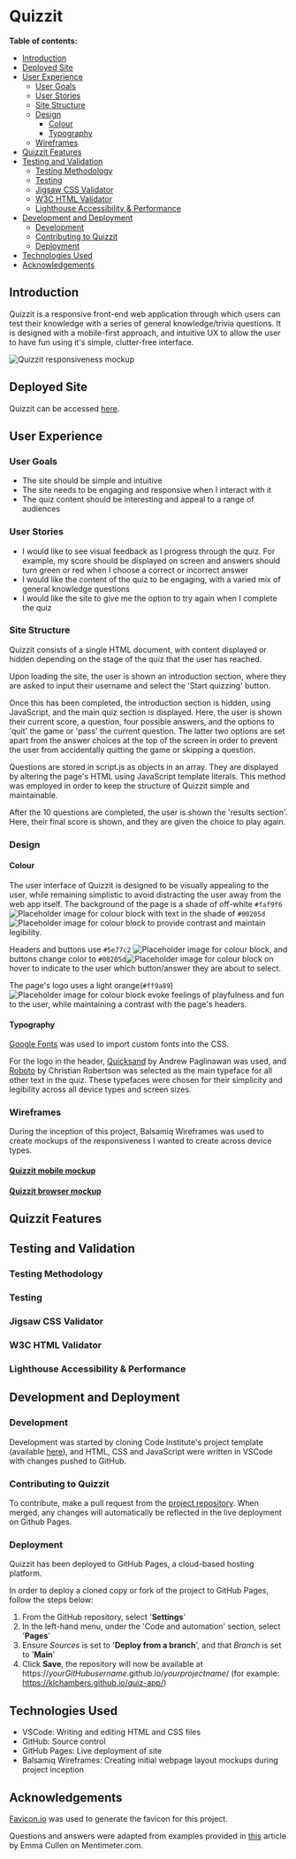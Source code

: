 # Quizzit

**Table of contents:**

- [Introduction](#introduction)
- [Deployed Site](#deployed-site)
- [User Experience](#user-experience)
  - [User Goals](#user-goals)
  - [User Stories](#user-stories)
  - [Site Structure](#site-structure)
  - [Design](#design)
    - [Colour](#colour)
    - [Typography](#typography)
  - [Wireframes](#wireframes)
- [Quizzit Features](#Quizzit-features)
- [Testing and Validation](#testing-and-validation)
  - [Testing Methodology](#testing-methodology)
  - [Testing](#testing)
  - [Jigsaw CSS Validator](#jigsaw-css-validator)
  - [W3C HTML Validator](#w3c-html-validator)
  - [Lighthouse Accessibility & Performance](#lighthouse-accessibility-&-performance)
- [Development and Deployment](#development-and-deployment)
  - [Development](#development)
  - [Contributing to Quizzit](#contributing-to-Quizzit)
  - [Deployment](#deployment)
- [Technologies Used](#technologies-used)
- [Acknowledgements](#acknowledgements)

<a id=#introduction></a>

## Introduction

Quizzit is a responsive front-end web application through which users can test their knowledge with a series of general knowledge/trivia questions. It is designed with a mobile-first approach, and intuitive UX to allow the user to have fun using it's simple, clutter-free interface.

![Quizzit responsiveness mockup]()

<a id=#deployed-site></a>

## Deployed Site

Quizzit can be accessed [here](https://klchambers.github.io/quiz-app/).

<a id=#user-experience></a>

## User Experience

<a id=#user-goals></a>

### User Goals

- The site should be simple and intuitive
- The site needs to be engaging and responsive when I interact with it
- The quiz content should be interesting and appeal to a range of audiences

<a id=#user-stories></a>

### User Stories

- I would like to see visual feedback as I progress through the quiz. For example, my score should be displayed on screen and answers should turn green or red when I choose a correct or incorrect answer
- I would like the content of the quiz to be engaging, with a varied mix of general knowledge questions
- I would like the site to give me the option to try again when I complete the quiz

<a id=#site-structure></a>

### Site Structure

Quizzit consists of a single HTML document, with content displayed or hidden depending on the stage of the quiz that the user has reached.

Upon loading the site, the user is shown an introduction section, where they are asked to input their username and select the 'Start quizzing' button.

Once this has been completed, the introduction section is hidden, using JavaScript, and the main quiz section is displayed. Here, the user is shown their current score, a question, four possible answers, and the options to 'quit' the game or 'pass' the current question. The latter two options are set apart from the answer choices at the top of the screen in order to prevent the user from accidentally quitting the game or skipping a question.

Questions are stored in script.js as objects in an array. They are displayed by altering the page's HTML using JavaScript template literals. This method was employed in order to keep the structure of Quizzit simple and maintainable.

After the 10 questions are completed, the user is shown the 'results section'. Here, their final score is shown, and they are given the choice to play again.

<a id=#design></a>

### Design

<a id=#colour></a>

#### Colour

The user interface of Quizzit is designed to be visually appealing to the user, while remaining simplistic to avoid distracting the user away from the web app itself. The background of the page is a shade of off-white `#faf9f6` ![Placeholder image for colour block](https://placehold.co/15/faf9f6/png) with text in the shade of `#00205d` ![Placeholder image for colour block](https://placehold.co/15/00205d/png) to provide contrast and maintain legibility.

Headers and buttons use `#5e77c2` ![Placeholder image for colour block](https://placehold.co/15/5e77c2/png), and buttons change color to `#00205d`![Placeholder image for colour block](https://placehold.co/15/00205d/png) on hover to indicate to the user which button/answer they are about to select.

The page's logo uses a light orange(`#ff9a89`)![Placeholder image for colour block](https://placehold.co/15/ff9a89/png) evoke feelings of playfulness and fun to the user, while maintaining a contrast with the page's headers.

<a id=#typography></a>

#### Typography

[Google Fonts](https://fonts.google.com/) was used to import custom fonts into the CSS.

For the logo in the header, [Quicksand](https://fonts.google.com/specimen/Quicksand/) by Andrew Paglinawan was used, and [Roboto](https://fonts.google.com/specimen/Roboto) by Christian Robertson was selected as the main typeface for all other text in the quiz. These typefaces were chosen for their simplicity and legibility across all device types and screen sizes.

<a id=#wireframces></a>

### Wireframes

During the inception of this project, Balsamiq Wireframes was used to create mockups of the responsiveness I wanted to create across device types.

#### [Quizzit mobile mockup](assets/documentation/mobile-wireframe.pdf)

#### [Quizzit browser mockup](assets/documentation/desktopbrowser-wireframe.pdf)

<a id=#Quizzit-features></a>

## Quizzit Features

<a id=#testing-and-validation></a>

## Testing and Validation

<a id=#testing-methodology></a>

### Testing Methodology

<a id=#testing></a>

### Testing

<a id=#jigsaw-css-validator></a>

### Jigsaw CSS Validator

<a id=#w3c-html-validator></a>

### W3C HTML Validator

<a id=#lighthouse-accessibility-&-performance></a>

### Lighthouse Accessibility & Performance

<a id=#development-and-deployment></a>

## Development and Deployment

<a id=#development></a>

### Development

Development was started by cloning Code Institute's project template (available [here](https://github.com/Code-Institute-Org/ci-full-template)), and HTML, CSS and JavaScript were written in VSCode with changes pushed to GitHub.

<a id=#contributing-to-Quizzit></a>

### Contributing to Quizzit

To contribute, make a pull request from the [project repository](https://github.com/klchambers/quiz-app). When merged, any changes will automatically be reflected in the live deployment on Github Pages.

<a id=#Deployment></a>

### Deployment

Quizzit has been deployed to GitHub Pages, a cloud-based hosting platform.

In order to deploy a cloned copy or fork of the project to GitHub Pages, follow the steps below:

1. From the GitHub repository, select '**Settings**'
2. In the left-hand menu, under the 'Code and automation' section, select '**Pages**'
3. Ensure _Sources_ is set to '**Deploy from a branch**', and that _Branch_ is set to '**Main**'
4. Click **Save**, the repository will now be available at https://_yourGitHubusername_.github.io/_yourprojectname_/ (for example: https://klchambers.github.io/quiz-app/)

<a id=#technologies-used></a>

## Technologies Used

- VSCode: Writing and editing HTML and CSS files
- GitHub: Source control
- GitHub Pages: Live deployment of site
- Balsamiq Wireframes: Creating initial webpage layout mockups during project inception

<a id=#acknowledgements></a>

## Acknowledgements

[Favicon.io](https://favicon.io/) was used to generate the favicon for this project.

Questions and answers were adapted from examples provided in [this](https://www.mentimeter.com/blog/audience-energizers/55-free-trivia-and-fun-quiz-question-templates) article by Emma Cullen on Mentimeter.com.
